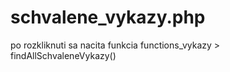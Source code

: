 # schvalene_vykazy.php
po rozkliknuti sa nacita funkcia
functions_vykazy > findAllSchvaleneVykazy() 